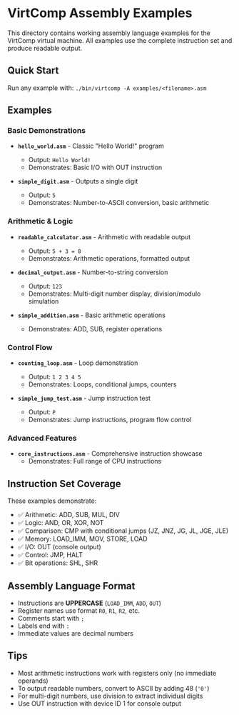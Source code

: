 # VirtComp Assembly Examples

This directory contains working assembly language examples for the VirtComp virtual machine. All examples use the complete instruction set and produce readable output.

## Quick Start
Run any example with: `./bin/virtcomp -A examples/<filename>.asm`

## Examples

### Basic Demonstrations
- **`hello_world.asm`** - Classic "Hello World!" program
  - Output: `Hello World!`
  - Demonstrates: Basic I/O with OUT instruction

- **`simple_digit.asm`** - Outputs a single digit
  - Output: `5`
  - Demonstrates: Number-to-ASCII conversion, basic arithmetic

### Arithmetic & Logic
- **`readable_calculator.asm`** - Arithmetic with readable output
  - Output: `5 + 3 = 8`
  - Demonstrates: Arithmetic operations, formatted output

- **`decimal_output.asm`** - Number-to-string conversion
  - Output: `123`
  - Demonstrates: Multi-digit number display, division/modulo simulation

- **`simple_addition.asm`** - Basic arithmetic operations
  - Demonstrates: ADD, SUB, register operations

### Control Flow
- **`counting_loop.asm`** - Loop demonstration
  - Output: `1 2 3 4 5`
  - Demonstrates: Loops, conditional jumps, counters

- **`simple_jump_test.asm`** - Jump instruction test
  - Output: `P`
  - Demonstrates: Jump instructions, program flow control

### Advanced Features
- **`core_instructions.asm`** - Comprehensive instruction showcase
  - Demonstrates: Full range of CPU instructions

## Instruction Set Coverage

These examples demonstrate:
- ✅ Arithmetic: ADD, SUB, MUL, DIV
- ✅ Logic: AND, OR, XOR, NOT
- ✅ Comparison: CMP with conditional jumps (JZ, JNZ, JG, JL, JGE, JLE)
- ✅ Memory: LOAD_IMM, MOV, STORE, LOAD
- ✅ I/O: OUT (console output)
- ✅ Control: JMP, HALT
- ✅ Bit operations: SHL, SHR

## Assembly Language Format
- Instructions are **UPPERCASE** (`LOAD_IMM`, `ADD`, `OUT`)
- Register names use format `R0`, `R1`, `R2`, etc.
- Comments start with `;`
- Labels end with `:`
- Immediate values are decimal numbers

## Tips
- Most arithmetic instructions work with registers only (no immediate operands)
- To output readable numbers, convert to ASCII by adding 48 (`'0'`)
- For multi-digit numbers, use division to extract individual digits
- Use OUT instruction with device ID 1 for console output
